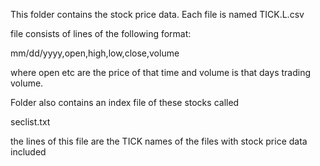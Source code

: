 This folder contains the stock price data.
Each file is named TICK.L.csv

file consists of lines of the following format:

mm/dd/yyyy,open,high,low,close,volume

where open etc are the price of that time
and volume is that days trading volume.

Folder also contains an index file of these stocks called

seclist.txt

the lines of this file are the TICK names of the files with stock price data included
